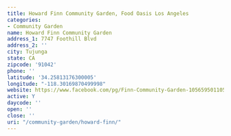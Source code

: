 ```yaml
---
title: Howard Finn Community Garden, Food Oasis Los Angeles
categories:
- Community Garden
name: Howard Finn Community Garden
address_1: 7747 Foothill Blvd
address_2: ''
city: Tujunga
state: CA
zipcode: '91042'
phone: ''
latitude: '34.25813176300005'
longitude: "-118.30169870499998"
website: https://www.facebook.com/pg/Finn-Community-Garden-1056595011050119/photos/?tab=album&album_id=1068115096564777
active: Y
daycode: ''
open: ''
close: ''
uri: "/community-garden/howard-finn/"
---
```


